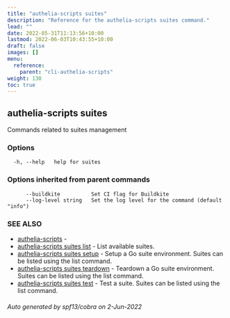 ```yaml
---
title: "authelia-scripts suites"
description: "Reference for the authelia-scripts suites command."
lead: ""
date: 2022-05-31T11:13:56+10:00
lastmod: 2022-06-03T10:43:55+10:00
draft: false
images: []
menu:
  reference:
    parent: "cli-authelia-scripts"
weight: 130
toc: true
---
```


## authelia-scripts suites

Commands related to suites management

### Options

```
  -h, --help   help for suites
```

### Options inherited from parent commands

```
      --buildkite          Set CI flag for Buildkite
      --log-level string   Set the log level for the command (default "info")
```

### SEE ALSO

* [authelia-scripts](authelia-scripts.md)	 - 
* [authelia-scripts suites list](authelia-scripts_suites_list.md)	 - List available suites.
* [authelia-scripts suites setup](authelia-scripts_suites_setup.md)	 - Setup a Go suite environment. Suites can be listed using the list command.
* [authelia-scripts suites teardown](authelia-scripts_suites_teardown.md)	 - Teardown a Go suite environment. Suites can be listed using the list command.
* [authelia-scripts suites test](authelia-scripts_suites_test.md)	 - Test a suite. Suites can be listed using the list command.

###### Auto generated by spf13/cobra on 2-Jun-2022

